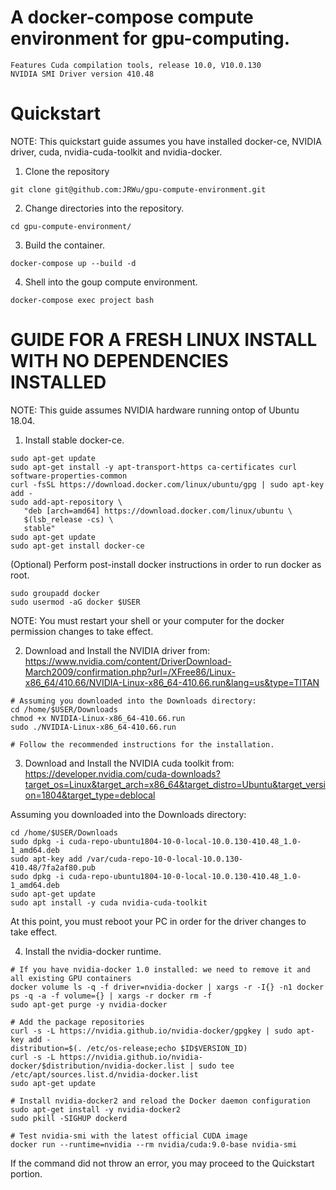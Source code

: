 # A docker-compose compute environment for gpu-computing.
```
Features Cuda compilation tools, release 10.0, V10.0.130
NVIDIA SMI Driver version 410.48
```

# Quickstart 
NOTE: This quickstart guide assumes you have installed docker-ce, NVIDIA driver, cuda, nvidia-cuda-toolkit and nvidia-docker.

1. Clone the repository

`git clone git@github.com:JRWu/gpu-compute-environment.git`

2. Change directories into the repository.

`cd gpu-compute-environment/`

3. Build the container.

`docker-compose up --build -d`

4. Shell into the goup compute environment.

`docker-compose exec project bash`



# GUIDE FOR A FRESH LINUX INSTALL WITH NO DEPENDENCIES INSTALLED
NOTE: This guide assumes NVIDIA hardware running ontop of Ubuntu 18.04.

1. Install stable docker-ce. 
```
sudo apt-get update
sudo apt-get install -y apt-transport-https ca-certificates curl software-properties-common
curl -fsSL https://download.docker.com/linux/ubuntu/gpg | sudo apt-key add - 
sudo add-apt-repository \
   "deb [arch=amd64] https://download.docker.com/linux/ubuntu \
   $(lsb_release -cs) \
   stable"
sudo apt-get update
sudo apt-get install docker-ce
```

(Optional) Perform post-install docker instructions in order to run docker as root.
```
sudo groupadd docker
sudo usermod -aG docker $USER
```
NOTE: You must restart your shell or your computer for the docker permission changes to take effect.

2. Download and Install the NVIDIA driver from:
https://www.nvidia.com/content/DriverDownload-March2009/confirmation.php?url=/XFree86/Linux-x86_64/410.66/NVIDIA-Linux-x86_64-410.66.run&lang=us&type=TITAN

```
# Assuming you downloaded into the Downloads directory:
cd /home/$USER/Downloads
chmod +x NVIDIA-Linux-x86_64-410.66.run
sudo ./NVIDIA-Linux-x86_64-410.66.run

# Follow the recommended instructions for the installation.
```

3. Download and Install the NVIDIA cuda toolkit from:
https://developer.nvidia.com/cuda-downloads?target_os=Linux&target_arch=x86_64&target_distro=Ubuntu&target_version=1804&target_type=deblocal

Assuming you downloaded into the Downloads directory:
```
cd /home/$USER/Downloads
sudo dpkg -i cuda-repo-ubuntu1804-10-0-local-10.0.130-410.48_1.0-1_amd64.deb
sudo apt-key add /var/cuda-repo-10-0-local-10.0.130-410.48/7fa2af80.pub
sudo dpkg -i cuda-repo-ubuntu1804-10-0-local-10.0.130-410.48_1.0-1_amd64.deb
sudo apt-get update
sudo apt install -y cuda nvidia-cuda-toolkit
```

At this point, you must reboot your PC in order for the driver changes to take effect.

4. Install the nvidia-docker runtime.
```
# If you have nvidia-docker 1.0 installed: we need to remove it and all existing GPU containers
docker volume ls -q -f driver=nvidia-docker | xargs -r -I{} -n1 docker ps -q -a -f volume={} | xargs -r docker rm -f
sudo apt-get purge -y nvidia-docker

# Add the package repositories
curl -s -L https://nvidia.github.io/nvidia-docker/gpgkey | sudo apt-key add - 
distribution=$(. /etc/os-release;echo $ID$VERSION_ID)
curl -s -L https://nvidia.github.io/nvidia-docker/$distribution/nvidia-docker.list | sudo tee /etc/apt/sources.list.d/nvidia-docker.list
sudo apt-get update

# Install nvidia-docker2 and reload the Docker daemon configuration
sudo apt-get install -y nvidia-docker2
sudo pkill -SIGHUP dockerd

# Test nvidia-smi with the latest official CUDA image
docker run --runtime=nvidia --rm nvidia/cuda:9.0-base nvidia-smi
```

If the command did not throw an error, you may proceed to the Quickstart portion.

